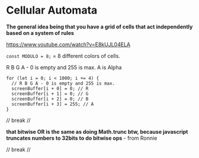 # Cellular Automata

**The general idea being that you have a grid of cells that act independently based on a system of rules**

https://www.youtube.com/watch?v=E8kUJL04ELA

`const MODULO = 8;` = 8 different colors of cells.

R B G A - 0 is empty and 255 is max. A is Alpha

```JS
for (let i = 0; i < 1000; i += 4) {
  // R B G A - 0 is empty and 255 is max.
  screenBuffer[i + 0] = 0; // R
  screenBuffer[i + 1] = 0; // G
  screenBuffer[i + 2] = 0; // B
  screenBuffer[i + 3] = 255; // A
}
```

// break //

**that bitwise OR is the same as doing Math.trunc btw, because javascript truncates numbers to 32bits to do bitwise ops** - from Ronnie

// break //
